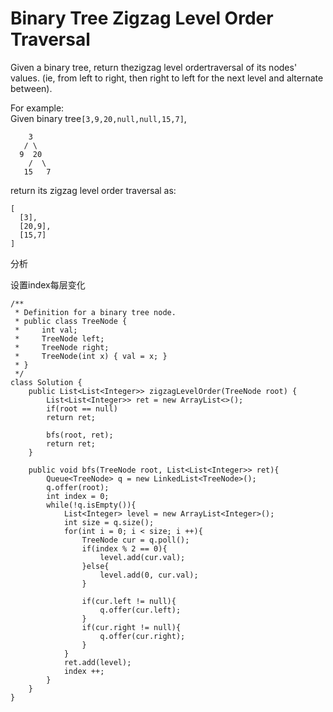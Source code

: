 # Binary Tree Zigzag Level Order Traversal

Given a binary tree, return thezigzag level ordertraversal of its nodes' values. \(ie, from left to right, then right to left for the next level and alternate between\).

For example:  
Given binary tree`[3,9,20,null,null,15,7]`,

```text
    3
   / \
  9  20
    /  \
   15   7
```

return its zigzag level order traversal as:

```text
[
  [3],
  [20,9],
  [15,7]
]
```

分析

设置index每层变化

```text
/**
 * Definition for a binary tree node.
 * public class TreeNode {
 *     int val;
 *     TreeNode left;
 *     TreeNode right;
 *     TreeNode(int x) { val = x; }
 * }
 */
class Solution {
    public List<List<Integer>> zigzagLevelOrder(TreeNode root) {
        List<List<Integer>> ret = new ArrayList<>();
        if(root == null)
        return ret;

        bfs(root, ret);
        return ret;
    }

    public void bfs(TreeNode root, List<List<Integer>> ret){
        Queue<TreeNode> q = new LinkedList<TreeNode>();
        q.offer(root);
        int index = 0;
        while(!q.isEmpty()){
            List<Integer> level = new ArrayList<Integer>();
            int size = q.size();
            for(int i = 0; i < size; i ++){
                TreeNode cur = q.poll();
                if(index % 2 == 0){
                    level.add(cur.val);
                }else{
                    level.add(0, cur.val);
                }

                if(cur.left != null){
                    q.offer(cur.left);
                }
                if(cur.right != null){
                    q.offer(cur.right);
                }
            }
            ret.add(level);
            index ++;
        }
    }
}
```

